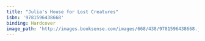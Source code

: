 ```yaml
---
title: "Julia's House for Lost Creatures"
isbn: '9781596438668'
binding: Hardcover
image_path: 'http://images.booksense.com/images/668/438/9781596438668.jpg'
---
```


